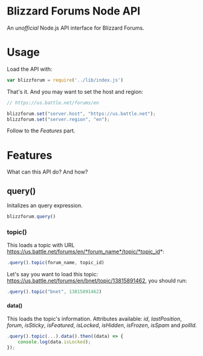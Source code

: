 # Blizzard Forums Node API
An *unofficial* Node.js API interface for Blizzard Forums.

# Usage
Load the API with:

```js
var blizzforum = require('../lib/index.js')
```

That's it. And you may want to set the host and region:

```js
// https://us.battle.net/forums/en

blizzforum.set("server.host", "https://us.battle.net");
blizzforum.set("server.region", "en");
```

Follow to the *Features* part.

# Features
What can this API do? And how?

## query()
Initalizes an query expression.
```js
blizzforum.query()
```

### topic()
This loads a topic with URL https://us.battle.net/forums/en/*forum_name*/topic/*topic_id*:
```js
.query().topic(forum_name, topic_id)
```

Let's say you want to load this topic: https://us.battle.net/forums/en/bnet/topic/13815891462,
you should run: 

```js
.query().topic("bnet", 13815891462)
```

#### data()
This loads the topic's information. Attributes available: *id*, *lastPosition*, *forum*, *isSticky*, *isFeatured*, *isLocked*, *isHidden*, *isFrozen*, *isSpam* and *pollId*.

```js
.query().topic(...).data().then((data) => {
    console.log(data.isLocked);
});
```